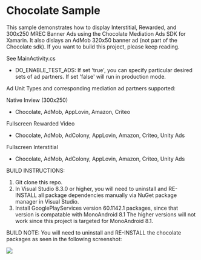 Chocolate Sample
=================

This sample demonstrates how to display Interstitial, Rewarded, and 300x250 MREC Banner Ads using the Chocolate Mediation Ads SDK for Xamarin.
It also dislays an AdMob 320x50 banner ad (not part of the Chocolate sdk).  If you want to build this project, please keep reading.

See MainActivity.cs
  - DO_ENABLE_TEST_ADS: If set 'true', you can specify particular desired sets of ad partners.  If set 'false' will run in production mode.
  
Ad Unit Types and corresponding mediation ad partners supported:

Native Inview (300x250)
  - Chocolate, AdMob, AppLovin, Amazon, Criteo
  
Fullscreen Rewarded Video
  - Chocolate, AdMob, AdColony, AppLovin, Amazon, Criteo, Unity Ads
  
Fullscreen Interstitial
  - Chocolate, AdMob, AdColony, AppLovin, Amazon, Criteo, Unity Ads
 
BUILD INSTRUCTIONS:
1) Git clone this repo.   
2) In Visual Studio 8.3.0 or higher, you will need to uninstall and RE-INSTALL all package dependencies manually via NuGet package manager in Visual Studio.  
3) Install GooglePlayServices version 60.1142.1 packages, since that version is compatable with MonoAndroid 8.1
The higher versions will not work since this project is targeted for MonoAndroid 8.1.

BUILD NOTE:  You will need to uninstall and RE-INSTALL the chocolate packages as seen in the following screenshot:

<image src="https://github.com/chocolateplatform/xamarin-android-chocolate-sample/blob/master/Screenshots/reinstall.png">

